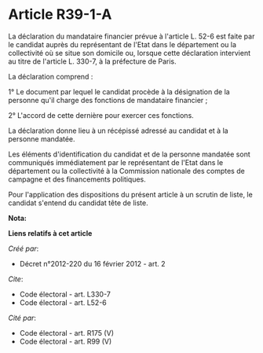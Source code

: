 # Article R39-1-A

La déclaration du mandataire financier prévue à l'article L. 52-6 est faite par le candidat auprès du représentant de l'Etat
dans le département ou la collectivité où se situe son domicile ou, lorsque cette déclaration intervient au titre de
l'article L. 330-7, à la préfecture de Paris. 

La déclaration comprend : 

1° Le document par lequel le candidat procède à la désignation de la personne qu'il charge des fonctions de mandataire
financier ; 

2° L'accord de cette dernière pour exercer ces fonctions. 

La déclaration donne lieu à un récépissé adressé au candidat et à la personne mandatée. 

Les éléments d'identification du candidat et de la personne mandatée sont communiqués immédiatement par le représentant de
l'Etat dans le département ou la collectivité à la Commission nationale des comptes de campagne et des financements
politiques. 

Pour l'application des dispositions du présent article à un scrutin de liste, le candidat s'entend du candidat tête de liste.

**Nota:**



**Liens relatifs à cet article**

_Créé par_:

  - Décret n°2012-220 du 16 février 2012 - art. 2

_Cite_:

  - Code électoral - art. L330-7
  - Code électoral - art. L52-6

_Cité par_:

  - Code électoral - art. R175 (V)
  - Code électoral - art. R99 (V)
